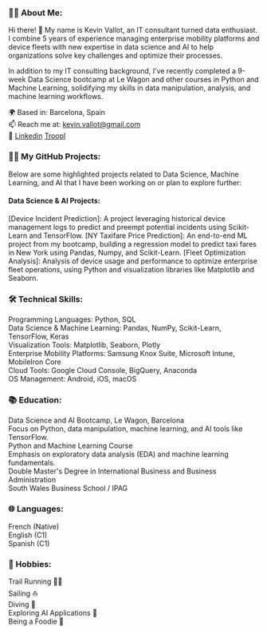 ### 👨‍💻 About Me:
Hi there! 👋
My name is Kevin Vallot, an IT consultant turned data enthusiast. I combine 5 years of experience managing enterprise mobility platforms and device fleets with new expertise in data science and AI to help organizations solve key challenges and optimize their processes.

In addition to my IT consulting background, I’ve recently completed a 9-week Data Science bootcamp at Le Wagon and other courses in Python and Machine Learning, solidifying my skills in data manipulation, analysis, and machine learning workflows.

🌍 Based in: Barcelona, Spain\
📫 Reach me at: kevin.vallot@gmail.com\
💼 [Linkedin](https://www.linkedin.com/in/kevin-vallot-35266a3a/)  [Troopl](https://troopl.com/kevinvallot)

### 🧑‍💻 My GitHub Projects:
Below are some highlighted projects related to Data Science, Machine Learning, and AI that I have been working on or plan to explore further:

#### Data Science & AI Projects:<br/>
[Device Incident Prediction]: A project leveraging historical device management logs to predict and preempt potential incidents using Scikit-Learn and TensorFlow.
[NY Taxifare Price Prediction]: An end-to-end ML project from my bootcamp, building a regression model to predict taxi fares in New York using Pandas, Numpy, and Scikit-Learn.
[Fleet Optimization Analysis]: Analysis of device usage and performance to optimize enterprise fleet operations, using Python and visualization libraries like Matplotlib and Seaborn.

### 🛠️ Technical Skills:
Programming Languages: Python, SQL\
Data Science & Machine Learning: Pandas, NumPy, Scikit-Learn, TensorFlow, Keras\
Visualization Tools: Matplotlib, Seaborn, Plotly\
Enterprise Mobility Platforms: Samsung Knox Suite, Microsoft Intune, MobileIron Core\
Cloud Tools: Google Cloud Console, BigQuery, Anaconda\
OS Management: Android, iOS, macOS

### 📚 Education:
Data Science and AI Bootcamp, Le Wagon, Barcelona\
Focus on Python, data manipulation, machine learning, and AI tools like TensorFlow.\
Python and Machine Learning Course\
Emphasis on exploratory data analysis (EDA) and machine learning fundamentals.\
Double Master's Degree in International Business and Business Administration\
South Wales Business School / IPAG

### 🌐 Languages:
French (Native)<br/>
English (C1)<br/>
Spanish (C1)

### 🎯 Hobbies:
Trail Running 🏃‍♂️<br/>
Sailing ⛵<br/> 
Diving 🤿<br/> 
Exploring AI Applications 🤖<br/> 
Being a Foodie 🍴

